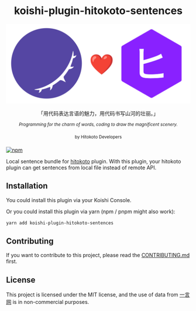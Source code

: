 <h1 align="center">koishi-plugin-hitokoto-sentences</h1>

<p align="center">
  <img src="./logo.png" width="600px"></img>
</p>

<p align="center">「用代码表达言语的魅力，用代码书写山河的壮丽。」</p>
<p align="center"><sup><i>Programming for the charm of words, coding to draw the magnificent scenery.</i></sup></p>
<p align="center"><sup>by Hitokoto Developers</sup></p>

[![npm](https://img.shields.io/npm/v/koishi-plugin-hitokoto-sentences?style=flat-square)](https://www.npmjs.com/package/koishi-plugin-hitokoto-sentences)

Local sentence bundle for [hitokoto](https://npmjs.com/package/koishi-plugin-hitokoto) plugin. With this plugin, your hitokoto plugin can get sentences from local file instead of remote API.

## Installation

You could install this plugin via your Koishi Console.

Or you could install this plugin via yarn (npm / pnpm might also work):

```bash
yarn add koishi-plugin-hitokoto-sentences
```

## Contributing

If you want to contribute to this project, please read the [CONTRIBUTING.md](../../CONTRIBUTING.md) first.

## License

This project is licensed under the MIT license, and the use of data from [一言网](https://hitokoto.cn) is in non-commercial purposes.
